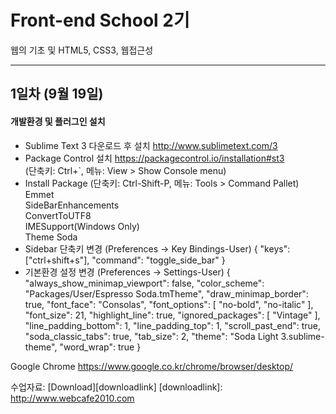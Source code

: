 # Front-end School 2기
웹의 기초 및 HTML5, CSS3, 웹접근성
<hr />

## 1일차 (9월 19일)

#### 개발환경 및 플러그인 설치

* Sublime Text 3 다운로드 후 설치 <http://www.sublimetext.com/3>  
* Package Control 설치 <https://packagecontrol.io/installation#st3>    
(단축키: Ctrl+`, 메뉴: View > Show Console menu)  
* Install Package (단축키: Ctrl-Shift-P, 메뉴: Tools > Command Pallet)  
Emmet  
SideBarEnhancements  
ConvertToUTF8  
IMESupport(Windows Only)  
Theme Soda  
* Sidebar 단축키 변경 (Preferences -> Key Bindings-User)
{ "keys": ["ctrl+shift+s"], "command": "toggle_side_bar" }
* 기본환경 설정 변경 (Preferences -> Settings-User)
{
	"always_show_minimap_viewport": false,
	"color_scheme": "Packages/User/Espresso Soda.tmTheme",
	"draw_minimap_border": true,
	"font_face": "Consolas",
	"font_options":
	[
		"no-bold",
		"no-italic"
	],
	"font_size": 21,
	"highlight_line": true,
	"ignored_packages":
	[
		"Vintage"
	],
	"line_padding_bottom": 1,
	"line_padding_top": 1,
	"scroll_past_end": true,
	"soda_classic_tabs": true,
	"tab_size": 2,
	"theme": "Soda Light 3.sublime-theme",
	"word_wrap": true
}

Google Chrome <https://www.google.co.kr/chrome/browser/desktop/>  

수업자료: [Download][downloadlink]
[downloadlink]: http://www.webcafe2010.com
